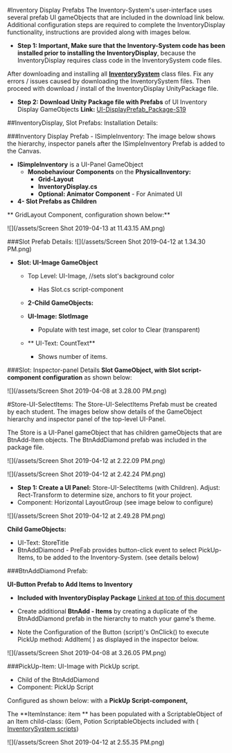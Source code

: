 #Inventory Display Prefabs 
The Inventory-System's user-interface uses several prefab UI gameObjects that are included in the download link below.  Additional configuration steps are required to complete the InventoryDisplay functionality, instructions are provided along with images below.

 - **Step 1: Important, Make sure that the Inventory-System code has been installed prior to installing the InventoryDisplay**, because the InventoryDisplay requires class code in the InventorySystem code files.

After downloading and installing all **[InventorySystem](/project-2-dictionaries-to-store-data/inventory-scriptableobject.md)** class files. Fix any errors / issues caused by downloading the InventorySystem files. Then proceed with download / install of the InventoryDisplay UnityPackage file.

-  **Step 2: Download Unity Package file with Prefabs** of UI Inventory Display GameObjects
**Link:** [UI-DisplayPrefab_Package-S19](https://utdallas.box.com/v/UI-InventoryDisplay-S19)

##InventoryDisplay, Slot Prefabs: Installation Details:

###Inventory Display Prefab - ISimpleInventory:
The image below shows the hierarchy, inspector panels after the ISimpleInventory Prefab is added to the Canvas.

- **ISimpleInventory** is a  UI-Panel GameObject 
    - **Monobehaviour Components** on the **PhysicalInventory:**  
        - **Grid-Layout**
        - **InventoryDisplay.cs**
        - **Optional:  Animator Component** - For Animated UI
- **4- Slot Prefabs as Children**
    
** GridLayout Component, configuration shown below:**

![](/assets/Screen Shot 2019-04-13 at 11.43.15 AM.png)

###Slot Prefab Details:
![](/assets/Screen Shot 2019-04-12 at 1.34.30 PM.png)
- **Slot: UI-Image GameObject**
    - Top Level: UI-Image, //sets slot's background color
        - Has Slot.cs script-component   
    
  - **2-Child GameObjects:**   
   - **UI-Image: SlotImage** 
        - Populate with test image, set color to Clear (transparent) 
    - **  UI-Text: CountText**
        - Shows number of items.  

###Slot: Inspector-panel Details
**Slot GameObject, with Slot script-component configuration** as shown below: 

![](/assets/Screen Shot 2019-04-08 at 3.28.00 PM.png)


#Store-UI-SelectItems:
The Store-UI-SelectItems Prefab must be created by each student.  The images below show details of the GameObject hierarchy and inspector panel of the top-level UI-Panel.

The Store is a UI-Panel gameObject that has children gameObjects that are BtnAdd-Item objects.  The BtnAddDiamond prefab was included in the package file.  


![](/assets/Screen Shot 2019-04-12 at 2.22.09 PM.png)

![](/assets/Screen Shot 2019-04-12 at 2.42.24 PM.png)

- **Step 1: Create a UI Panel:** Store-UI-SelectItems (with Children). Adjust: Rect-Transform to determine size, anchors to fit your project. 
 - Component: Horizontal LayoutGroup (see image below to configure)
 
 
![](/assets/Screen Shot 2019-04-12 at 2.49.28 PM.png)

**Child GameObjects:**
- UI-Text: StoreTitle
- BtnAddDiamond - PreFab provides button-click event to select PickUp-Items, to be added to the Inventory-System. (see details below)

###BtnAddDiamond Prefab:  

**UI-Button Prefab to Add Items to Inventory**

 - **Included with InventoryDisplay Package** [Linked at top of this document](/[UI-DisplayPrefab_Package-S19](https://utdallas.box.com/v/UI-InventoryDisplay-S19))
 
 - Create additional **BtnAdd - Items** by creating a duplicate of the BtnAddDiamond prefab in the hierarchy to match your game's theme. 
 
 - Note the Configuration of the Button (script)'s OnClick() to execute PickUp method:  AddItem( ) as displayed in the inspector below.
 
![](/assets/Screen Shot 2019-04-08 at 3.26.05 PM.png)


###PickUp-Item:  UI-Image with PickUp script.

- Child of the BtnAddDiamond
- Component: PickUp Script 

Configured as shown below: with a **PickUp Script-component,**  

The **ItemInstance: item ** has been populated with a ScriptableObject of an Item child-class: (Gem, Potion ScriptableObjects included with  ( [InventorySystem scripts](https://kdoore.gitbooks.io/cs-2335/content/project-2-dictionaries-to-store-data/inventory-scriptableobject/overview.html#unity-package-with-updated-code-files))

![](/assets/Screen Shot 2019-04-12 at 2.55.35 PM.png)





